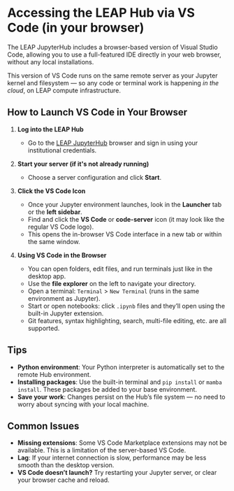 # Accessing the LEAP Hub via VS Code (in your browser)

The LEAP JupyterHub includes a browser-based version of Visual Studio Code, allowing you to use a full-featured IDE directly in your web browser, without any local installations.

This version of VS Code runs on the same remote server as your Jupyter kernel and filesystem — so any code or terminal work is happening *in the cloud*, on LEAP compute infrastructure.

## How to Launch VS Code in Your Browser

1. **Log into the LEAP Hub**

    - Go to the [LEAP JupyterHub](https://leap.2i2c.cloud/) browser and sign in using your institutional credentials.

1. **Start your server (if it's not already running)**

    - Choose a server configuration and click **Start**.

1. **Click the VS Code Icon**

    - Once your Jupyter environment launches, look in the **Launcher** tab or the **left sidebar**.
    - Find and click the **VS Code** or **code-server** icon (it may look like the regular VS Code logo).
    - This opens the in-browser VS Code interface in a new tab or within the same window.

1. **Using VS Code in the Browser**

    - You can open folders, edit files, and run terminals just like in the desktop app.
    - Use the **file explorer** on the left to navigate your directory.
    - Open a terminal: `Terminal` > `New Terminal` (runs in the same environment as Jupyter).
    - Start or open notebooks: click `.ipynb` files and they’ll open using the built-in Jupyter extension.
    - Git features, syntax highlighting, search, multi-file editing, etc. are all supported.

## Tips

- **Python environment**: Your Python interpreter is automatically set to the remote Hub environment.
- **Installing packages**: Use the built-in terminal and `pip install` or `mamba install`. These packages be added to your base environment.
- **Save your work**: Changes persist on the Hub’s file system — no need to worry about syncing with your local machine.

## Common Issues

- **Missing extensions**: Some VS Code Marketplace extensions may not be available. This is a limitation of the server-based VS Code.
- **Lag**: If your internet connection is slow, performance may be less smooth than the desktop version.
- **VS Code doesn’t launch?** Try restarting your Jupyter server, or clear your browser cache and reload.

